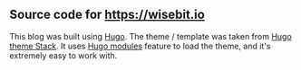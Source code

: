 ## Source code for https://wisebit.io

This blog was built using [Hugo](https://gohug.io). The theme / template was taken from [Hugo theme Stack](https://github.com/CaiJimmy/hugo-theme-stack). It uses [Hugo modules](https://gohugo.io/hugo-modules/) feature to load the theme, and it's extremely easy to work with.